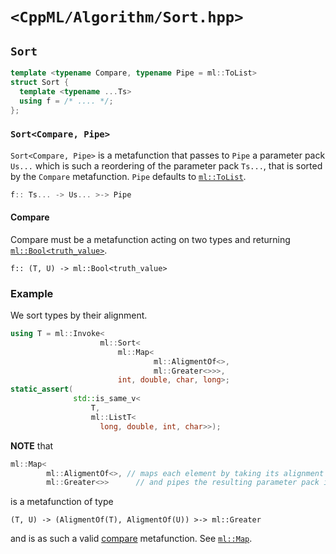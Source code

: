 # `<CppML/Algorithm/Sort.hpp>`

## `Sort`

```c++
template <typename Compare, typename Pipe = ml::ToList>
struct Sort {
  template <typename ...Ts>
  using f = /* .... */;
};
```
### `Sort<Compare, Pipe>`

`Sort<Compare, Pipe>` is a metafunction that passes to `Pipe` a parameter pack `Us...` which is such a reordering of the parameter pack `Ts...`, that is sorted by the `Compare` metafunction. `Pipe` defaults to [`ml::ToList`](../Functional/ToList.md).

```c++
f:: Ts... -> Us... >-> Pipe
```

#### Compare

Compare must be a metafunction acting on two types and returning [`ml::Bool<truth_value>`](../Vocabulary/Value.md).
```
f:: (T, U) -> ml::Bool<truth_value>
```

### Example

We sort types by their alignment.

```c++
using T = ml::Invoke<
                    ml::Sort<
                        ml::Map<
                                ml::AligmentOf<>,
                                ml::Greater<>>>,
                        int, double, char, long>;
static_assert(
              std::is_same_v<
                  T,
                  ml::ListT<
                    long, double, int, char>>);
```

**NOTE** that
```c++
ml::Map<
        ml::AligmentOf<>, // maps each element by taking its alignment
        ml::Greater<>>      // and pipes the resulting parameter pack into greater
```
is a metafunction of type
```
(T, U) -> (AligmentOf(T), AligmentOf(U)) >-> ml::Greater
```
and is as such a valid [compare](#compare) metafunction. See [`ml::Map`](../Functional/Map.md).

